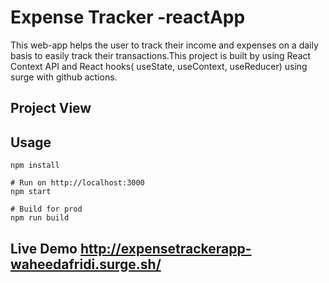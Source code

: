 # Expense Tracker -reactApp
This web-app helps the user to track their income and expenses on a daily basis to easily track their transactions.This project is built by using React Context API and React hooks( useState, useContext, useReducer) using surge with github actions.

## Project View

## Usage
```
npm install

# Run on http://localhost:3000
npm start

# Build for prod
npm run build
````
## Live Demo http://expensetrackerapp-waheedafridi.surge.sh/

